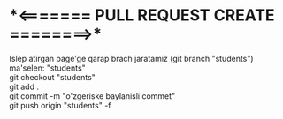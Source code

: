 <h1>*<======= PULL REQUEST CREATE ========>*</h1>

Islep atirgan page'ge qarap brach jaratamiz (git branch "students") ma'selen: "students"<br>
git checkout "students"<br>
git add . <br>
git commit -m "o'zgeriske baylanisli commet" <br>
git push origin "students" -f<br>
